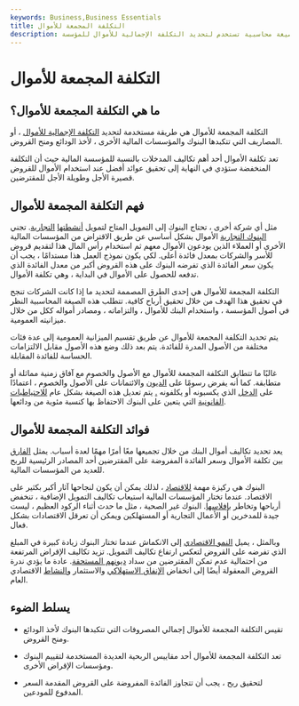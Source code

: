 ```yaml
---
keywords: Business,Business Essentials
title: التكلفة المجمعة للأموال
description: التكلفة المجمعة للأموال هي صيغة محاسبية تستخدم لتحديد التكلفة الإجمالية للأموال للمؤسسة.
---
```


# التكلفة المجمعة للأموال
## ما هي التكلفة المجمعة للأموال؟

التكلفة المجمعة للأموال هي طريقة مستخدمة لتحديد [التكلفة الإجمالية للأموال](/costoffunds) ، أو المصاريف التي تتكبدها البنوك والمؤسسات المالية الأخرى ، لأخذ الودائع ومنح القروض.

تعد تكلفة الأموال أحد أهم تكاليف المدخلات بالنسبة للمؤسسة المالية حيث أن التكلفة المنخفضة ستؤدي في النهاية إلى تحقيق عوائد أفضل عند استخدام الأموال للقروض قصيرة الأجل وطويلة الأجل للمقترضين.

## فهم التكلفة المجمعة للأموال

مثل أي شركة أخرى ، تحتاج البنوك إلى التمويل المتاح لتمويل [أنشطتها](/business-activities) [التجارية](/business-activities). تجني [البنوك التجارية](/commercialbank) الأموال بشكل أساسي عن طريق الاقتراض من المؤسسات المالية الأخرى أو العملاء الذين يودعون الأموال معهم ثم استخدام رأس المال هذا لتقديم قروض للأسر والشركات بمعدل فائدة أعلى. لكي يكون نموذج العمل هذا مستدامًا ، يجب أن يكون سعر الفائدة الذي تفرضه البنوك على هذه القروض أكبر من معدل الفائدة الذي تدفعه للحصول على الأموال في البداية ، وهي تكلفة الأموال.

التكلفة المجمعة للأموال هي إحدى الطرق المصممة لتحديد ما إذا كانت الشركات تنجح في تحقيق هذا الهدف من خلال تحقيق أرباح كافية. تتطلب هذه الصيغة المحاسبية النظر في أصول المؤسسة ، واستخدام البنك للأموال ، والتزاماته ، ومصادر أمواله ككل من خلال ميزانيته العمومية.

يتم تحديد التكلفة المجمعة للأموال عن طريق تقسيم الميزانية العمومية إلى عدة فئات مختلفة من الأصول المدرة للفائدة. يتم بعد ذلك وضع هذه الأصول مقابل الالتزامات الحساسة للفائدة المقابلة.

غالبًا ما تتطابق التكلفة المجمعة للأموال مع الأصول والخصوم مع آفاق زمنية مماثلة أو متطابقة. كما أنه يفرض رسومًا على [الديون](/debit) والائتمانات على الأصول والخصوم ، اعتمادًا على [الدخل](/income) الذي يكسبونه أو يكلفونه [.](/credit) يتم تعديل هذه الصيغة بشكل عام [للاحتياطيات القانونية](/bank-reserve) التي يتعين على البنوك الاحتفاظ بها كنسبة مئوية من ودائعها.

## فوائد التكلفة المجمعة للأموال

يعد تحديد تكاليف أموال البنك من خلال تجميعها معًا أمرًا مهمًا لعدة أسباب. يمثل [الفارق](/spread) بين تكلفة الأموال وسعر الفائدة المفروضة على المقترضين أحد المصادر الرئيسية للربح للعديد من المؤسسات المالية.

البنوك هي ركيزة مهمة [للاقتصاد](/economy) ، لذلك يمكن أن يكون لنجاحها آثار أكبر بكثير على الاقتصاد. عندما تختار المؤسسات المالية استيعاب تكاليف التمويل الإضافية ، تنخفض أرباحها وتخاطر [بإفلاسها](/insolvency). البنوك غير الصحية ، مثل ما حدث أثناء الركود العظيم ، ليست جيدة للمدخرين أو الأعمال التجارية أو المستهلكين ويمكن أن تعرقل الاقتصادات بشكل فعال.

وبالمثل ، يميل [النمو الاقتصادي](/economicgrowth) إلى الانكماش عندما تختار البنوك زيادة كبيرة في المبلغ الذي تفرضه على القروض لتعكس ارتفاع تكاليف التمويل. تزيد تكاليف الإقراض المرتفعة من احتمالية عدم تمكن المقترضين من سداد [ديونهم المستحقة](/debt). عادة ما يؤدي ندرة القروض المعقولة أيضًا إلى انخفاض [الإنفاق الاستهلاكي](/consumer-spending) والاستثمار [والنشاط](/investment) الاقتصادي العام.

## يسلط الضوء

- تقيس التكلفة المجمعة للأموال إجمالي المصروفات التي تتكبدها البنوك لأخذ الودائع ومنح القروض.

- تعد التكلفة المجمعة للأموال أحد مقاييس الربحية العديدة المستخدمة لتقييم البنوك ومؤسسات الإقراض الأخرى.

- لتحقيق ربح ، يجب أن تتجاوز الفائدة المفروضة على القروض المقدمة السعر المدفوع للمودعين.

